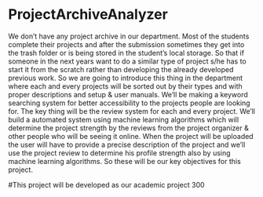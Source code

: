 # ProjectArchiveAnalyzer
We don’t have any project archive in our department. Most of the students complete their projects and after the submission sometimes they get into the trash folder or is being stored in the student’s local storage. So that if someone in the next years want to do a similar type of project s/he has to start it from the scratch rather than developing the already developed previous work. So we are going to introduce this thing in the department where each and every projects will be sorted out by their types and with proper descriptions and setup &amp; user manuals. We’ll be making a keyword searching system for better accessibility to the projects people are looking for. The key thing will be the review system for each and every project. We’ll build a automated system using machine learning algorithms which will determine the project strength by the reviews from the project organizer &amp; other people who will be seeing it online. When the project will be uploaded the user will have to provide a precise description of the project and we’ll use the project review to determine his profile strength also by using machine learning algorithms. So these will be our key objectives for this project.

#This project will be developed as our academic project 300 
